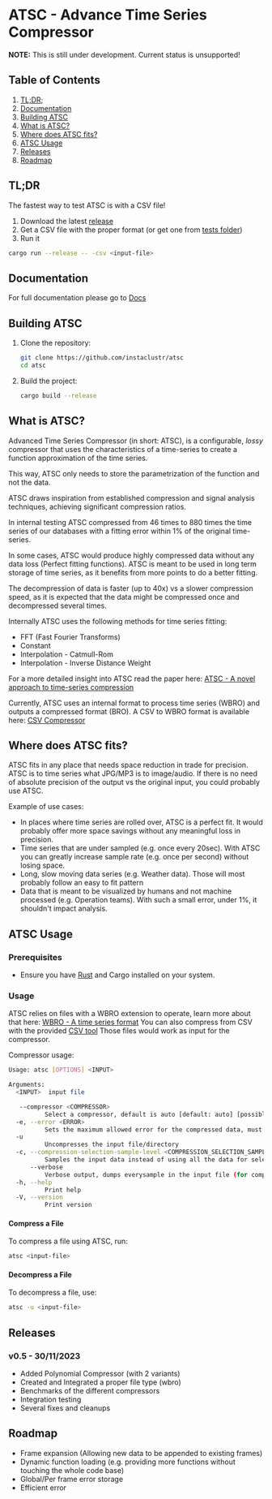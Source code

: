 # ATSC - Advance Time Series Compressor

**NOTE:** This is still under development. Current status is unsupported!

## Table of Contents

1. [TL;DR;](#tldr)
2. [Documentation](#documentation)
3. [Building ATSC](#building-atsc)
4. [What is ATSC?](#what-is-atsc)
5. [Where does ATSC fits?](#where-does-atsc-fits)
6. [ATSC Usage](#atsc-usage)
7. [Releases](#releases)
8. [Roadmap](#roadmap)

## TL;DR

The fastest way to test ATSC is with a CSV file!

1. Download the latest [release](https://github.com/instaclustr/atsc/releases)
2. Get a CSV file with the proper format (or get one from [tests folder](https://github.com/instaclustr/atsc/tree/main/atsc/tests/csv))
3. Run it

```bash
cargo run --release -- -csv <input-file>
```

## Documentation

For full documentation please go to [Docs](https://github.com/instaclustr/atsc/tree/main/docs)

## Building ATSC

1. Clone the repository:

   ```bash
   git clone https://github.com/instaclustr/atsc
   cd atsc
   ```

2. Build the project:

   ```bash
   cargo build --release
   ```

## What is ATSC?

Advanced Time Series Compressor (in short: ATSC), is a configurable, *lossy* compressor that uses the characteristics of a time-series to create a function approximation of the time series.

This way, ATSC only needs to store the parametrization of the function and not the data.

ATSC draws inspiration from established compression and signal analysis techniques, achieving significant compression ratios.

In internal testing ATSC compressed from 46 times to 880 times the time series of our databases with a fitting error within 1% of the original time-series.

In some cases, ATSC would produce highly compressed data without any data loss (Perfect fitting functions).
ATSC is meant to be used in long term storage of time series, as it benefits from more points to do a better fitting.

The decompression of data is faster (up to 40x) vs a slower compression speed, as it is expected that the data might be compressed once and decompressed several times.

Internally ATSC uses the following methods for time series fitting:

* FFT (Fast Fourier Transforms)
* Constant
* Interpolation - Catmull-Rom
* Interpolation - Inverse Distance Weight

For a more detailed insight into ATSC read the paper here: [ATSC - A novel approach to time-series compression](https://github.com/instaclustr/atsc/tree/main/paper/ATCS-AdvancedTimeSeriesCompressor.pdf)

Currently, ATSC uses an internal format to process time series (WBRO) and outputs a compressed format (BRO). A CSV to WBRO format is available here: [CSV Compressor](https://github.com/instaclustr/atsc/tree/main/csv-compressor)

## Where does ATSC fits?

ATSC fits in any place that needs space reduction in trade for precision.
ATSC is to time series what JPG/MP3 is to image/audio.
If there is no need of absolute precision of the output vs the original input, you could probably use ATSC.

Example of use cases:

* In places where time series are rolled over, ATSC is a perfect fit. It would probably offer more space savings without any meaningful loss in precision.
* Time series that are under sampled (e.g. once every 20sec). With ATSC you can greatly increase sample rate (e.g. once per second) without losing space.
* Long, slow moving data series (e.g. Weather data). Those will most probably follow an easy to fit pattern
* Data that is meant to be visualized by humans and not machine processed (e.g. Operation teams). With such a small error, under 1%, it shouldn't impact analysis.

## ATSC Usage

### Prerequisites

* Ensure you have [Rust](https://www.rust-lang.org/tools/install) and Cargo installed on your system.

### Usage

ATSC relies on files with a WBRO extension to operate, learn more about that here: [WBRO - A time series format](https://github.com/instaclustr/atsc/tree/main/wavbrro)
You can also compress from CSV with the provided [CSV tool](https://github.com/instaclustr/atsc/tree/main/csv-compressor)
Those files would work as input for the compressor.

Compressor usage:

```bash
Usage: atsc [OPTIONS] <INPUT>

Arguments:
  <INPUT>  input file

   --compressor <COMPRESSOR>
          Select a compressor, default is auto [default: auto] [possible values: auto, noop, fft, constant, polynomial, idw]
  -e, --error <ERROR>
          Sets the maximum allowed error for the compressed data, must be between 0 and 50. Default is 5 (5%). 0 is lossless compression 50 will do a median filter on the data. In between will pick optimize for the error [default: 5]
  -u
          Uncompresses the input file/directory
  -c, --compression-selection-sample-level <COMPRESSION_SELECTION_SAMPLE_LEVEL>
          Samples the input data instead of using all the data for selecting the optimal compressor. Only impacts speed, might or not increased compression ratio. For best results use 0 (default). Only works when compression = Auto. 0 will use all the data (slowest) 6 will sample 128 data points (fastest) [default: 0]
      --verbose
          Verbose output, dumps everysample in the input file (for compression) and in the ouput file (for decompression)
  -h, --help
          Print help
  -V, --version
          Print version
```

#### Compress a File

To compress a file using ATSC, run:

```bash
atsc <input-file>
```

#### Decompress a File

To decompress a file, use:

```bash
atsc -u <input-file>
```

## Releases

### v0.5 - 30/11/2023

* Added Polynomial Compressor (with 2 variants)
* Created and Integrated a proper file type (wbro)
* Benchmarks of the different compressors
* Integration testing
* Several fixes and cleanups

## Roadmap

* Frame expansion (Allowing new data to be appended to existing frames)
* Dynamic function loading (e.g. providing more functions without touching the whole code base)
* Global/Per frame error storage
* Efficient error
